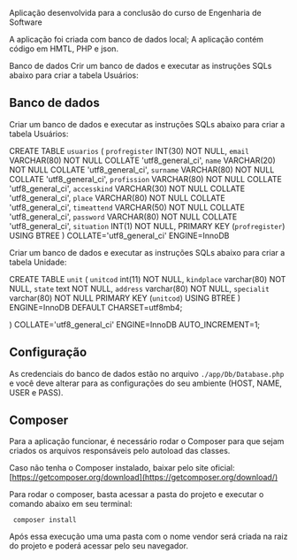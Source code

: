 Aplicação desenvolvida para a conclusão do curso de Engenharia de Software

A aplicação foi criada com banco de dados local; A aplicação contém código em HMTL, PHP e json.

Banco de dados Crir um banco de dados e executar as instruções SQLs abaixo para criar a tabela Usuários:

## Banco de dados

Criar um banco de dados e executar as instruções SQLs abaixo para criar a tabela Usuários:

  CREATE TABLE `usuarios` (
  	`profregister` INT(30) NOT NULL,
  	`email` VARCHAR(80) NOT NULL COLLATE 'utf8_general_ci',
  	`name` VARCHAR(20) NOT NULL COLLATE 'utf8_general_ci',
  	`surname` VARCHAR(80) NOT NULL COLLATE 'utf8_general_ci',
    `profission` VARCHAR(80) NOT NULL COLLATE 'utf8_general_ci',
  	 `accesskind` VARCHAR(30) NOT NULL COLLATE 'utf8_general_ci',
      `place` VARCHAR(80) NOT NULL COLLATE 'utf8_general_ci',
       `timeattend` VARCHAR(50) NOT NULL COLLATE 'utf8_general_ci',
        `password` VARCHAR(80) NOT NULL COLLATE 'utf8_general_ci',
         `situation` INT(1) NOT NULL,
  	PRIMARY KEY (`profregister`) USING BTREE
  )
  COLLATE='utf8_general_ci'
  ENGINE=InnoDB
  
 Criar um banco de dados e executar as instruções SQLs abaixo para criar a tabela Unidade:

CREATE TABLE `unit` (
  `unitcod` int(11) NOT NULL,
  `kindplace` varchar(80) NOT NULL,
  `state` text NOT NULL,
  `address` varchar(80) NOT NULL,
  `specialit` varchar(80) NOT NULL
   	PRIMARY KEY (`unitcod`) USING BTREE
) ENGINE=InnoDB DEFAULT CHARSET=utf8mb4;

  )
  COLLATE='utf8_general_ci'
  ENGINE=InnoDB
  AUTO_INCREMENT=1;
 

## Configuração
As credenciais do banco de dados estão no arquivo `./app/Db/Database.php` e você deve alterar para as configurações do seu ambiente (HOST, NAME, USER e PASS).

## Composer
Para a aplicação funcionar, é necessário rodar o Composer para que sejam criados os arquivos responsáveis pelo autoload das classes.

Caso não tenha o Composer instalado, baixar pelo site oficial: [https://getcomposer.org/download](https://getcomposer.org/download/)

Para rodar o composer, basta acessar a pasta do projeto e executar o comando abaixo em seu terminal:
```shell
 composer install
```

Após essa execução uma uma pasta com o nome vendor será criada na raiz do projeto e poderá acessar pelo seu navegador.
